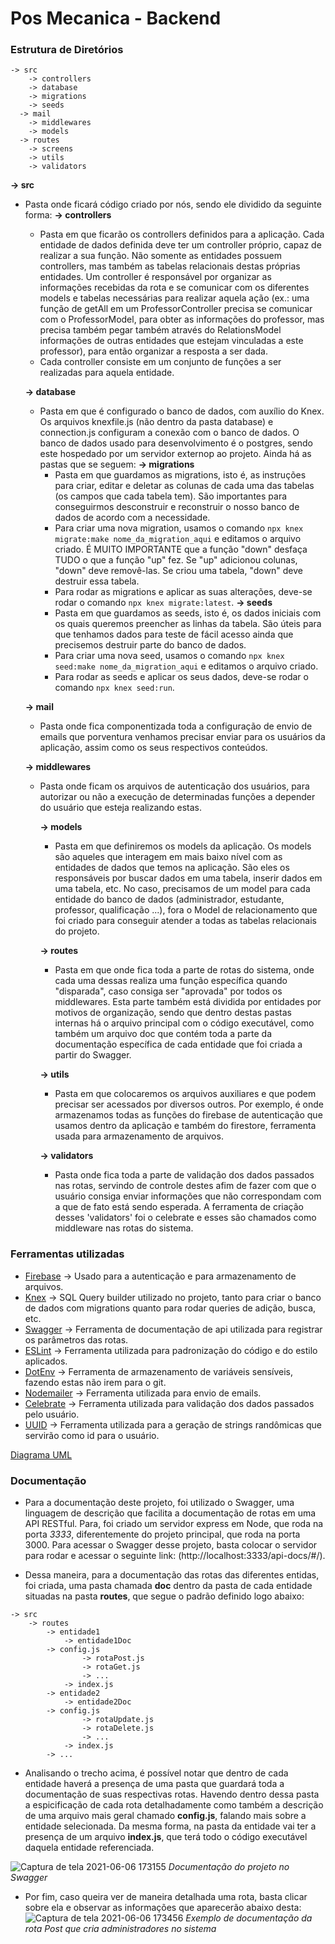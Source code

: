 # Pos Mecanica - Backend
### Estrutura de Diretórios

    -> src
	    -> controllers
	    -> database
        -> migrations
        -> seeds
      -> mail
	    -> middlewares
	    -> models
      -> routes
	    -> screens
	    -> utils
	    -> validators

**-> src**
* Pasta onde ficará código criado por nós, sendo ele dividido da seguinte forma:
	**-> controllers**
	* Pasta em que ficarão os controllers definidos para a aplicação. Cada entidade de dados definida deve ter um controller próprio, capaz de realizar a sua função. Não somente as entidades possuem controllers, mas também as tabelas relacionais destas próprias entidades. Um controller é responsável por organizar as informações recebidas da rota e se comunicar com os diferentes models e tabelas necessárias para realizar aquela ação (ex.: uma função de getAll em um ProfessorController precisa se comunicar com o ProfessorModel, para obter as informações do professor, mas precisa também pegar também através do RelationsModel informações de outras entidades que estejam vinculadas a este professor), para então organizar a resposta a ser dada.
	* Cada controller consiste em um conjunto de funções a ser realizadas para aquela entidade.

	**-> database**
	* Pasta em que é configurado o banco de dados, com auxílio do Knex. Os arquivos knexfile.js (não dentro da pasta database) e connection.js configuram a conexão com o banco de dados. O banco de dados usado para desenvolvimento é o postgres, sendo este hospedado por um servidor externop ao projeto. Ainda há as pastas que se seguem:
		**-> migrations**
		* Pasta em que guardamos as migrations, isto é, as instruções para criar, editar e deletar as colunas de cada uma das tabelas (os campos que cada tabela tem). São importantes para conseguirmos desconstruir e reconstruir o nosso banco de dados de acordo com a necessidade.
		* Para criar uma nova migration, usamos o comando `npx knex migrate:make nome_da_migration_aqui` e editamos o arquivo criado. É MUITO IMPORTANTE que a função "down" desfaça TUDO o que a função "up" fez. Se "up" adicionou colunas, "down" deve removê-las. Se criou uma tabela, "down" deve destruir essa tabela.
		* Para rodar as migrations e aplicar as suas alterações, deve-se rodar o comando `npx knex migrate:latest`.
		**-> seeds**
		* Pasta em que guardamos as seeds, isto é, os dados iniciais com os quais queremos preencher as linhas da tabela. São úteis para que tenhamos dados para teste de fácil acesso ainda que precisemos destruir parte do banco de dados.
		* Para criar uma nova seed, usamos o comando `npx knex seed:make nome_da_migration_aqui` e editamos o arquivo criado. 
		* Para rodar as seeds e aplicar os seus dados, deve-se rodar o comando `npx knex seed:run`.

  **-> mail**
  * Pasta onde fica componentizada toda a configuração de envio de emails que porventura venhamos precisar enviar para os usuários da aplicação, assim como os seus respectivos conteúdos.
  
  **-> middlewares**
  * Pasta onde ficam os arquivos de autenticação dos usuários, para autorizar ou não a execução de determinadas funções a depender do usuário que esteja realizando estas.
  
	**-> models**
	* Pasta em que definiremos os models da aplicação. Os models são aqueles que interagem em mais baixo nível com as entidades de dados que temos na aplicação. São eles os responsáveis por buscar dados em uma tabela, inserir dados em uma tabela, etc. No caso, precisamos de um model para cada entidade do banco de dados (administrador, estudante, professor, qualificação ...), fora o Model de relacionamento que foi criado para conseguir atender a todas as tabelas relacionais do projeto.

	**-> routes**
	* Pasta em que onde fica toda a parte de rotas do sistema, onde cada uma dessas realiza uma função específica quando "disparada", caso consiga ser "aprovada" por todos os middlewares. Esta parte também está dividida por entidades por motivos de organização, sendo que dentro destas pastas internas há o arquivo principal com o código executável, como também um arquivo doc que contém toda a parte da documentação específica de cada entidade que foi criada a partir do Swagger.

	**-> utils**
	* Pasta em que colocaremos os arquivos auxiliares e que podem precisar ser acessados por diversos outros. Por exemplo, é onde armazenamos todas as funções do firebase de autenticação que usamos dentro da aplicação e também do firestore, ferramenta usada para armazenamento de arquivos.
	
	**-> validators**
	* Pasta onde fica toda a parte de validação dos dados passados nas rotas, servindo de controle destes afim de fazer com que o usuário consiga enviar informações que não correspondam com a que de fato está sendo esperada. A ferramenta de criação desses 'validators' foi o celebrate e esses são chamados como middleware nas rotas do sistema.
	
### Ferramentas utilizadas
* [Firebase](https://firebase.google.com/docs/ "Firebase") -> Usado para a autenticação e para armazenamento de arquivos.
* [Knex](http://knexjs.org/ "Knex") -> SQL Query builder utilizado no projeto, tanto para criar o banco de dados com migrations quanto para rodar queries de adição, busca, etc.
* [Swagger](https://www.npmjs.com/package/swagger-jsdoc "Swagger") -> Ferramenta de documentação de api utilizada para registrar os parâmetros das rotas.
* [ESLint](https://eslint.org/docs/user-guide/getting-started "ESLint") -> Ferramenta utilizada para padronização do código e do estilo aplicados.
* [DotEnv](https://www.npmjs.com/package/dotenv "DotEnv") -> Ferramenta de armazenamento de variáveis sensíveis, fazendo estas não irem para o git.
* [Nodemailer](https://nodemailer.com/about/ "Nodemailer") -> Ferramenta utilizada para envio de emails.
* [Celebrate](https://www.npmjs.com/package/celebrate "Celebrate") -> Ferramenta utilizada para validação dos dados passados pelo usuário.
* [UUID](https://www.npmjs.com/package/uuid "UUID") -> Ferramenta utilizada para a geração de strings randômicas que servirão como id para o usuário. 

[Diagrama UML](https://lucid.app/lucidchart/098b980f-81f2-408c-b813-feb4c8c0a8ab/edit?useCachedRole=false&shared=true&page=0_0#)

### Documentação
* Para a documentação deste projeto, foi utilizado o Swagger, uma linguagem de descrição que facilita a documentação de rotas em uma API RESTful. Para, foi criado um servidor express em Node, que roda na porta *3333*, diferentemente do projeto principal, que roda na porta 3000. Para acessar o Swagger desse projeto, basta colocar o servidor para rodar e acessar o seguinte link: (http://localhost:3333/api-docs/#/).

* Dessa maneira, para a documentação das rotas das diferentes entidas, foi criada, uma pasta chamada **doc** dentro da pasta de cada entidade situadas na pasta **routes**, que segue o padrão definido logo abaixo:
```
-> src
	-> routes
		-> entidade1
			-> entidade1Doc
        -> config.js
				-> rotaPost.js
				-> rotaGet.js
				-> ...
			-> index.js
		-> entidade2
			-> entidade2Doc
        -> config.js
				-> rotaUpdate.js
				-> rotaDelete.js
				-> ...
			-> index.js
		-> ...
```
* Analisando o trecho acima, é possível notar que dentro de cada entidade haverá a presença de uma pasta que guardará toda a documentação de suas respectivas rotas. Havendo dentro dessa pasta a espicificação de cada rota detalhadamente como também a descrição de uma arquivo mais geral chamado **config.js**, falando mais sobre a entidade selecionada. Da mesma forma, na pasta da entidade vai ter a presença de um arquivo **index.js**, que terá todo o código executável daquela entidade referenciada.

![Captura de tela 2021-06-06 173155](https://user-images.githubusercontent.com/64047143/120939208-414c4b80-c6ed-11eb-84a8-b8f043de05b7.png)
_Documentação do projeto no Swagger_

* Por fim, caso queira ver de maneira detalhada uma rota, basta clicar sobre ela e observar as informações que aparecerão abaixo desta:
![Captura de tela 2021-06-06 173456](https://user-images.githubusercontent.com/64047143/120939256-92f4d600-c6ed-11eb-80c9-806bc747dd1f.png)
 _Exemplo de documentação da rota Post que cria administradores no sistema_

